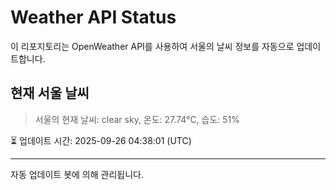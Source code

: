 
# Weather API Status

이 리포지토리는 OpenWeather API를 사용하여 서울의 날씨 정보를 자동으로 업데이트합니다.

## 현재 서울 날씨
> 서울의 현재 날씨: clear sky, 온도: 27.74°C, 습도: 51%

⏳ 업데이트 시간: 2025-09-26 04:38:01 (UTC)

---
자동 업데이트 봇에 의해 관리됩니다.
